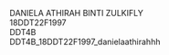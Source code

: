 DANIELA ATHIRAH BINTI ZULKIFLY <br>
18DDT22F1997 <br>
DDT4B <br>
DDT4B_18DDT22F1997_danielaathirahhh <br> 
